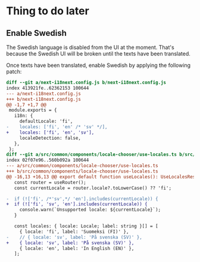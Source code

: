 # Thing to do later

## Enable Swedish

The Swedish language is disabled from the UI at the moment. That's because
the Swedish UI will be broken until the texts have been translated.

Once texts have been translated, enable Swedish by applying the following patch:

```patch
diff --git a/next-i18next.config.js b/next-i18next.config.js
index 413921fe..62362153 100644
--- a/next-i18next.config.js
+++ b/next-i18next.config.js
@@ -1,7 +1,7 @@
 module.exports = {
   i18n: {
     defaultLocale: 'fi',
-    locales: ['fi', 'en' /* 'sv' */],
+    locales: ['fi', 'en', 'sv'],
     localeDetection: false,
   },
 };
diff --git a/src/common/components/locale-chooser/use-locales.ts b/src/common/components/locale-chooser/use-locales.ts
index 02f07e96..560b092a 100644
--- a/src/common/components/locale-chooser/use-locales.ts
+++ b/src/common/components/locale-chooser/use-locales.ts
@@ -16,13 +16,13 @@ export default function useLocales(): UseLocalesResult {
   const router = useRouter();
   const currentLocale = router.locale?.toLowerCase() ?? 'fi';

-  if (!['fi', /*'sv',*/ 'en'].includes(currentLocale)) {
+  if (!['fi', 'sv', 'en'].includes(currentLocale)) {
     console.warn(`Unsupported locale: ${currentLocale}`);
   }

   const locales: { locale: Locale; label: string }[] = [
     { locale: 'fi', label: 'Suomeksi (FI)' },
-    // { locale: 'sv', label: 'På svenska (SV)' },
+    { locale: 'sv', label: 'På svenska (SV)' },
     { locale: 'en', label: 'In English (EN)' },
   ];
```
